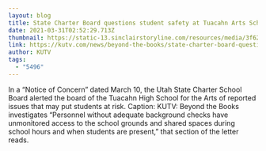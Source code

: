 ```yaml
---
layout: blog
title: State Charter Board questions student safety at Tuacahn Arts School
date: 2021-03-31T02:52:29.713Z
thumbnail: https://static-13.sinclairstoryline.com/resources/media/3f62e395-5fcc-4e2f-98c3-32e281501d30-large16x9_BTBTuacahnbroll_frame_3847.png?1617249272007
link: https://kutv.com/news/beyond-the-books/state-charter-board-questions-student-safety-at-tuacahn-arts-school
author: KUTV
tags:
  - "5496"
---
```

In a &ldquo;Notice of Concern&rdquo; dated March 10, the Utah State Charter School Board alerted the board of the Tuacahn High School for the Arts of reported issues that may put students at risk. Caption: KUTV: Beyond the Books investigates &ldquo;Personnel without adequate background checks have unmonitored access to the school grounds and shared spaces during school hours and when students are present,&rdquo; that section of the letter reads.